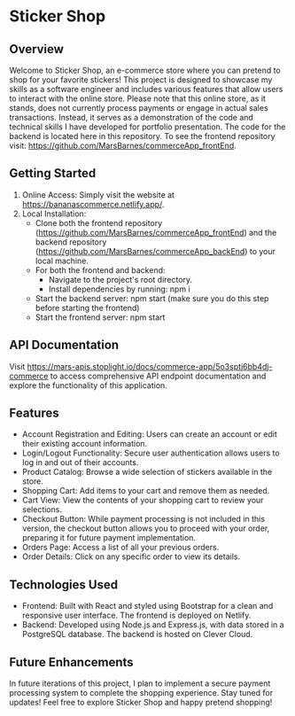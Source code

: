 # Sticker Shop

## Overview 
Welcome to Sticker Shop, an e-commerce store where you can pretend to shop for your favorite stickers! This project is designed to showcase my skills as a software engineer and includes various features that allow users to interact with the online store. Please note that this online store, as it stands, does not currently process payments or engage in actual sales transactions. Instead, it serves as a demonstration of the code and technical skills I have developed for portfolio presentation. The code for the backend is located here in this repository. To see the frontend repository visit: https://github.com/MarsBarnes/commerceApp_frontEnd.

## Getting Started
1. Online Access: Simply visit the website at https://bananascommerce.netlify.app/.
2. Local Installation:
    - Clone both the frontend repository (https://github.com/MarsBarnes/commerceApp_frontEnd) and the backend repository (https://github.com/MarsBarnes/commerceApp_backEnd) to your local machine.
    - For both the frontend and backend:
        - Navigate to the project's root directory.
        - Install dependencies by running: npm i
    - Start the backend server: npm start (make sure you do this step before starting the frontend)
    - Start the frontend server: npm start

## API Documentation
Visit https://mars-apis.stoplight.io/docs/commerce-app/5o3sptj6bb4dj-commerce to access comprehensive API endpoint documentation and explore the functionality of this application.

## Features
- Account Registration and Editing: Users can create an account or edit their existing account information.
- Login/Logout Functionality: Secure user authentication allows users to log in and out of their accounts.
- Product Catalog: Browse a wide selection of stickers available in the store.
- Shopping Cart: Add items to your cart and remove them as needed.
- Cart View: View the contents of your shopping cart to review your selections.
- Checkout Button: While payment processing is not included in this version, the checkout button allows you to proceed with your order, preparing it for future payment implementation.
- Orders Page: Access a list of all your previous orders.
- Order Details: Click on any specific order to view its details.

## Technologies Used
- Frontend: Built with React and styled using Bootstrap for a clean and responsive user interface. The frontend is deployed on Netlify.
- Backend: Developed using Node.js and Express.js, with data stored in a PostgreSQL database. The backend is hosted on Clever Cloud.

## Future Enhancements
In future iterations of this project, I plan to implement a secure payment processing system to complete the shopping experience. Stay tuned for updates! Feel free to explore Sticker Shop and happy pretend shopping! 